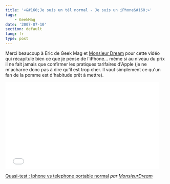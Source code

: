 ```yaml
---
title: '«&#160;Je suis un tél normal - Je suis un iPhone&#160;»'
tags:
    - GeekMag
date: '2007-07-10'
section: default
lang: fr
type: post
---
```


Merci beaucoup à Eric de Geek Mag et [Monsieur Dream](http://www.cyprien.fr/index.php/2007/08/30/115-je-ne-veux-pas-etre-dans-la-tete-d-un-pro-mac-fanatise/) pour cette vidéo qui récapitule bien ce que je pense de l'iPhone… même si au niveau du prix il ne fait jamais que confirmer les pratiques tarifaires d'Apple (je ne m'acharne donc pas à dire qu'il est trop cher. Il vaut simplement ce qu'un fan de la pomme est d'habitude prêt à mettre).

<!-- more -->

<div class="videoWrapper">
  <iframe frameborder="0" width="480" height="270" src="//www.dailymotion.com/embed/video/x2fj4m" allowfullscreen></iframe>
</div>

[Quasi-test : Iphone vs telephone portable normal](http://www.dailymotion.com/video/x2fj4m_quasi-test-iphone-vs-telephone-port_tech) _par [MonsieurDream](http://www.dailymotion.com/MonsieurDream)_
